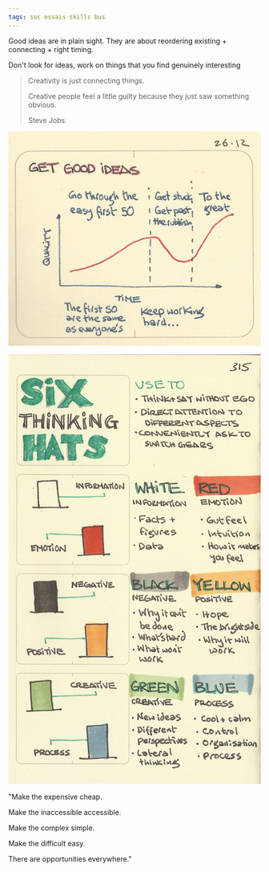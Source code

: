```yaml
---
tags: soc essais skills bus
---
```


Good ideas are in plain sight. They are about reordering existing + connecting + right timing.

Don't look for ideas, work on things that you find genuinely interesting 

> Creativity is just connecting things. 
> 
> Creative people feel a little guilty because they just saw something obvious. 
> 
> Steve Jobs


![](/static/img/get-good-ideas.jpeg)

![](/static/img/six-hats.jpeg)


"Make the expensive cheap.

Make the inaccessible accessible.

Make the complex simple.

Make the difficult easy.

There are opportunities everywhere."

